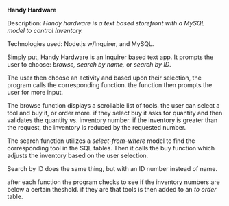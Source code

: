 **Handy Hardware**

Description: *Handy hardware is a text based storefront with a MySQL model to control Inventory.*

Technologies used: Node.js w/Inquirer, and MySQL.

Simply put, Handy Hardware is an Inquirer based text app. It prompts the  user to choose: *browse, search by name,* or *search by ID*.

The user then choose an activity and based upon their selection, the program calls the corresponding function. the function then prompts the user for more input.

The browse function displays a scrollable list of tools. the user can select a tool and buy it, or order more. if they select buy it asks for quantity and then validates the quantity vs. inventory  number. if the inventory is greater than the request, the inventory is reduced by the requested number.

The search function utilizes a *select-from-where* model to find the corresponding tool in the SQL tables. Then it calls the buy function which  adjusts the inventory based on the user selection. 


Search by ID does the same thing, but with an ID number instead of name. 

after each function the program checks to see if the inventory numbers are below a certain theshold. if they are that tools is then added to an *to order* table.




